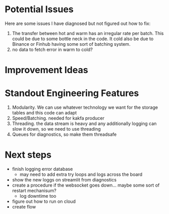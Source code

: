 # Potential Issues
Here are some issues I have diagnosed but not figured out how to fix:
1. The transfer between hot and warm has an irregular rate per batch. This could be due to some bottle neck in the code. It cold also be due to Binance or Finhub having some sort of batching system.
2. no data to fetch error in warm to cold?


# Improvement Ideas

# Standout Engineering Features
1. Modularity. We can use whatever technology we want for the storage tables and this code can adapt
2. Speed/Batching. needed for kakfa producer
3. Threading. the data stream is heavy and any additionally logging can slow it down, so we need to use threading
4. Queues for diagnostics, so make them threadsafe

# Next steps

- finish logging error database
    - may need to add extra try loops and logs across the board
- show the new loggs on streamlit from diagnostics
- create a procedure if the websocket goes down... maybe some sort of restart mechanisum?
    - log downtime too
- figure out how to run on cloud
- create flow